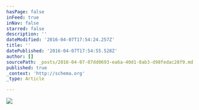 ```yaml
---
hasPage: false
inFeed: true
inNav: false
starred: false
description: ''
dateModified: '2016-04-07T17:54:24.257Z'
title: ''
datePublished: '2016-04-07T17:54:55.528Z'
author: []
sourcePath: _posts/2016-04-07-07dd0693-ea6a-40d1-8ab3-d98fedac28f9.md
published: true
_context: 'http://schema.org'
_type: Article

---
```

![](https://the-grid-user-content.s3-us-west-2.amazonaws.com/c7636907-9ff2-487f-9c64-01bd3fedf8ba.jpg)